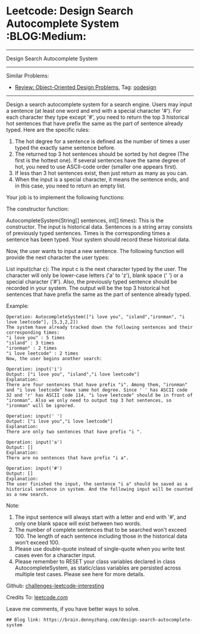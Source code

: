 # Leetcode: Design Search Autocomplete System     :BLOG:Medium:


---

Design Search Autocomplete System  

---

Similar Problems:  
-   [Review: Object-Oriented Design Problems](https://brain.dennyzhang.com/review-oodesign), Tag: [oodesign](https://brain.dennyzhang.com/tag/oodesign)

---

Design a search autocomplete system for a search engine. Users may input a sentence (at least one word and end with a special character '#'). For each character they type except '#', you need to return the top 3 historical hot sentences that have prefix the same as the part of sentence already typed. Here are the specific rules:  

1.  The hot degree for a sentence is defined as the number of times a user typed the exactly same sentence before.
2.  The returned top 3 hot sentences should be sorted by hot degree (The first is the hottest one). If several sentences have the same degree of hot, you need to use ASCII-code order (smaller one appears first).
3.  If less than 3 hot sentences exist, then just return as many as you can.
4.  When the input is a special character, it means the sentence ends, and in this case, you need to return an empty list.

Your job is to implement the following functions:  

The constructor function:  

AutocompleteSystem(String[] sentences, int[] times): This is the constructor. The input is historical data. Sentences is a string array consists of previously typed sentences. Times is the corresponding times a sentence has been typed. Your system should record these historical data.  

Now, the user wants to input a new sentence. The following function will provide the next character the user types:  

List<String> input(char c): The input c is the next character typed by the user. The character will only be lower-case letters ('a' to 'z'), blank space (' ') or a special character ('#'). Also, the previously typed sentence should be recorded in your system. The output will be the top 3 historical hot sentences that have prefix the same as the part of sentence already typed.  

Example:  

    Operation: AutocompleteSystem(["i love you", "island","ironman", "i love leetcode"], [5,3,2,2]) 
    The system have already tracked down the following sentences and their corresponding times: 
    "i love you" : 5 times 
    "island" : 3 times 
    "ironman" : 2 times 
    "i love leetcode" : 2 times 
    Now, the user begins another search:

    Operation: input('i') 
    Output: ["i love you", "island","i love leetcode"] 
    Explanation: 
    There are four sentences that have prefix "i". Among them, "ironman" and "i love leetcode" have same hot degree. Since ' ' has ASCII code 32 and 'r' has ASCII code 114, "i love leetcode" should be in front of "ironman". Also we only need to output top 3 hot sentences, so "ironman" will be ignored.

    Operation: input(' ') 
    Output: ["i love you","i love leetcode"] 
    Explanation: 
    There are only two sentences that have prefix "i ".

    Operation: input('a') 
    Output: [] 
    Explanation: 
    There are no sentences that have prefix "i a".

    Operation: input('#') 
    Output: [] 
    Explanation: 
    The user finished the input, the sentence "i a" should be saved as a historical sentence in system. And the following input will be counted as a new search.

Note:  
1.  The input sentence will always start with a letter and end with '#', and only one blank space will exist between two words.
2.  The number of complete sentences that to be searched won't exceed 100. The length of each sentence including those in the historical data won't exceed 100.
3.  Please use double-quote instead of single-quote when you write test cases even for a character input.
4.  Please remember to RESET your class variables declared in class AutocompleteSystem, as static/class variables are persisted across multiple test cases. Please see here for more details.

Github: [challenges-leetcode-interesting](https://github.com/DennyZhang/challenges-leetcode-interesting/tree/master/design-search-autocomplete-system)  

Credits To: [leetcode.com](https://leetcode.com/problems/design-search-autocomplete-system/description/)  

Leave me comments, if you have better ways to solve.  

    ## Blog link: https://brain.dennyzhang.com/design-search-autocomplete-system